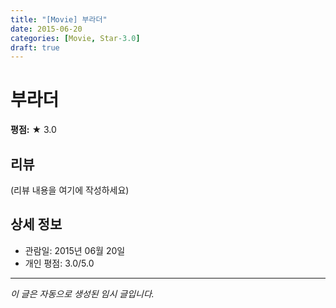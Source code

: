 ```yaml
---
title: "[Movie] 부라더"
date: 2015-06-20
categories: [Movie, Star-3.0]
draft: true
---
```


# 부라더

**평점:** ★ 3.0

## 리뷰

(리뷰 내용을 여기에 작성하세요)

## 상세 정보

- 관람일: 2015년 06월 20일
- 개인 평점: 3.0/5.0

---

*이 글은 자동으로 생성된 임시 글입니다.*
